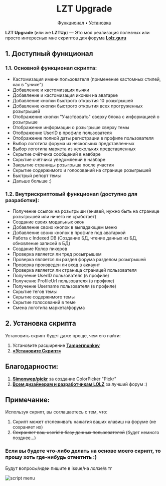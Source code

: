 <h1 align = center> LZT Upgrade </h1>

<p align="center">
  <a href="#user-content-1-доступный-функционал">Функционал</a>
  •
  <a href="#user-content-2-установка-скрипта">Установка</a>
</p>

**LZT Upgrade** (или же **LZTUp**) — Это моя реализация полезных или просто интересных мне скриптов для форума **[Lolz.guru](https://lolz.guru)**

## 1. Доступный функционал
### 1.1. Основной функционал скрипта:
- Кастомизация имени пользователя (применение кастомных стилей, как в "унике")
- Добавление и кастомизация лычки
- Добавление и кастомизация иконки на аватарке
- Добавление кнопки быстрого открытия 10 розыгрышей
- Добавление кнопки быстрого открытия всех прогруженных розыгрышей
- Отображение кнопки "Участвовать" сверху блока с информацией о розыгрыше
- Отображение информации о розыгрыше сверху темы
- Отображение UserID в профиле пользователя
- Отображение полной даты регистрации в профиле пользователя
- Выбор логотипа форума из нескольких представленных
- Выбор логотипа маркета из нескольких представленных
- Скрытие счётчика сообщений в навбаре
- Скрытие счётчика уведомлений в навбаре
- Закрытие страницы розыгрыша после участия
- Скрытие содержимого и голосований на странице розыгрышей
- Быстрый репорт темы
- Дальше больше :)

### 1.2. Внутрискриптовый функционал (доступно для разработки):
- Получение ссылок на розыгрыши (энивей, нужно быть на странице розыгрышей или ничего не сработает)
- Создание своих модальных окон
- Добавление своих кнопок в выпадающем меню
- Добавление своих кнопок в профиле под аватаркой
- Работа с Indexed DB (Создание БД, чтение данных из БД, обновление записей в БД)
- Создание Колор пикеров
- Проверка является ли тред розыгрышем
- Проверка является ли раздел форума разделом розыгрышей
- Проверка произведен ли вход в аккаунт
- Проверка является ли страница страницей пользователя
- Получение UserID пользователя (в профиле)
- Получение ProfileUrl пользователя (в профиле)
- Получение Username пользователя (в профиле)
- Скрытие тегов темы
- Скрытие содержимого темы
- Скрытие голосований в теме
- Смена логотипа маркета/форума

## 2. Установка скрипта
Установить скрипт будет даже проще, чем его найти:
1. Установите расширение **[Tampermonkey](https://www.tampermonkey.net/)**
2. **[«Установите Скрипт»](https://github.com/ilyhalight/lzt-upgrade/raw/master/lzt-upgrade.user.js)**

## Благодарности:
1. **[Simonwep/pickr](https://github.com/Simonwep/pickr)** за создание ColorPicker "Pickr"
2. **[Всем дизайнерам и разработчикам LOLZ](https://lolz.guru/pages/brand/)** за лучший форум :)

## Примечание:
Используя скрипт, вы соглашаетесь с тем, что:
1. Скрипт может отслеживать нажатия ваших клавиш на форуме (не сохраняет их)
2. ~~Сохраняет ваш userid в базу данных пользователей~~ (будет немного позднее...)

### Если вы будете что-либо делать на основе моего скрипт, то прошу хоть где-нибудь отметить :)
Будут вопросы/идеи пишите в issue/на лолзе/в тг

![script menu](https://github.com/ilyhalight/lzt-upgrade/raw/master/public/static/img/screenshot.png "menu")